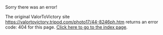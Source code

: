 

Sorry there was an error!

The original ValorToVictory site https://valortovictory.tripod.com/photo17/44-8246ph.htm returns an error code: 404 for this page. [Click here to go to the index page](../index.md).